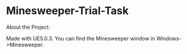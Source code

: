 # Minesweeper-Trial-Task

About the Project:

Made with UE5.0.3.
You can find the Minesweeper window in Windows->Minesweeper.
